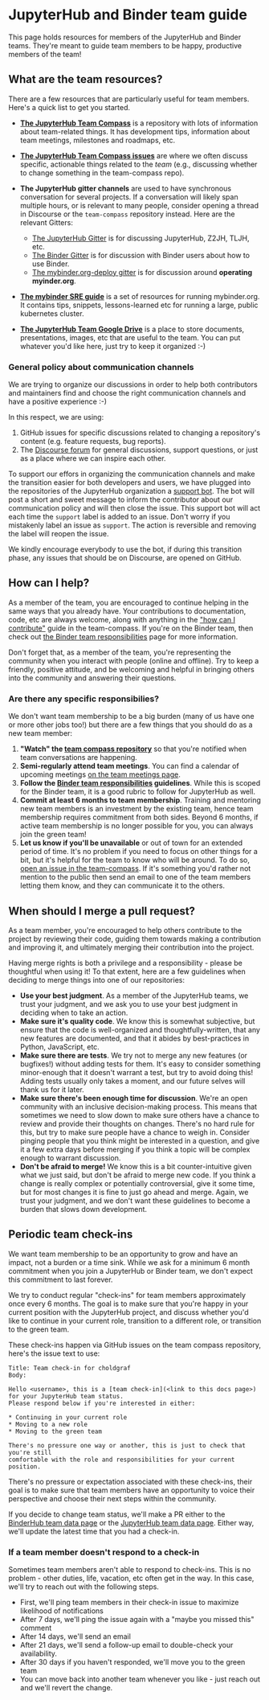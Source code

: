 # JupyterHub and Binder team guide

This page holds resources for members of the JupyterHub and Binder teams.
They're meant to guide team members to be happy, productive members of the
team!

## What are the team resources?

There are a few resources that are particularly useful for team members. Here's
a quick list to get you started.

* [**The JupyterHub Team Compass**](https://jupyterhub-team-compass.readthedocs.io/en/latest/contributing.html)
  is a repository with lots of information about team-related things. It has
  development tips, information about team meetings, milestones and roadmaps,
  etc.
* [**The JupyterHub Team Compass issues**](https://github.com/jupyterhub/team-compass/issues)
  are where we often discuss specific, actionable things related to the *team*
  (e.g., discussing whether to change something in the team-compass repo).
* **The JupyterHub gitter channels** are used to have synchronous conversation
  for several projects. If a conversation will likely span multiple hours,
  or is relevant to many people, consider opening a thread in Discourse or
  the `team-compass` repository instead. Here are the relevant Gitters:

    * [The JupyterHub Gitter](https://gitter.im/jupyterhub/jupyterhub) is for
      discussing JupyterHub, Z2JH, TLJH, etc.
    * [The Binder Gitter](https://gitter.im/jupyterhub/binder) is for
      discussion with Binder users about how to use Binder.
    * [The mybinder.org-deploy gitter](https://gitter.im/jupyterhub/mybinder.org-deploy)
      is for discussion around **operating myinder.org**.

* [**The mybinder SRE guide**](https://mybinder-sre.readthedocs.io/en/latest/)
  is a set of resources for running mybinder.org. It contains tips, snippets,
  lessons-learned etc for running a large, public kubernetes cluster.
* [**The JupyterHub Team Google Drive**](https://drive.google.com/drive/u/1/folders/0B8VZ4vaOYWZ3X29KTzZSemlNSG8)
  is a place to store documents, presentations, images, etc that are useful to
  the team. You can put whatever you'd like here, just try to keep it organized :-)

### General policy about communication channels

We are trying to organize our discussions in order to help both contributors and
maintainers find and choose the right communication channels and have a positive experience :-)

In this respect, we are using:
1. GitHub issues for specific discussions related to changing a repository's content
(e.g. feature requests, bug reports).
2. The [Discourse forum](http://discourse.jupyter.org/) for general discussions, support
questions, or just as a place where we can inspire each other.

To support our effors in organizing the communication channels and make the
transition easier for both developers and users, we have plugged into the repositories
of the JupyterHub organization a [support bot](https://github.com/jupyterhub/.github/blob/master/.github/support.yml).
The bot will post a short and sweet message to inform the contributor about our communication policy
and will then close the issue. This support bot will act each time the `support` label is added
to an issue. Don't worry if you mistakenly label an issue as `support`. The action is reversible
and removing the label will reopen the issue.

We kindly encourage everybody to use the bot, if during this transition phase, any issues that
should be on Discourse, are opened on GitHub.

## How can I help?

As a member of the team, you are encouraged to continue
helping in the same ways that you already have. Your contributions to
documentation, code, etc are always welcome, along with anything in the
["how can I contribute"](https://jupyterhub-team-compass.readthedocs.io/en/latest/contributing.html)
guide in the team-compass. If you're on the Binder team, then check out
[the Binder team responsibilities](https://jupyterhub-team-compass.readthedocs.io/en/latest/binder/governance.html#team-responsibilities)
page for more information.

Don't forget that, as a member of the team, you're representing the community
when you interact with people (online and offline). Try to keep a friendly, positive
attitude, and be welcoming and helpful in bringing others into the community
and answering their questions.

### Are there any specific responsibilies?

We don't want team membership to
be a big burden (many of us have one or more other jobs too!) but there are
a few things that you should do as a new team member:

1. **"Watch" the [team compass repository](https://github.com/jupyterhub/team-compass)**
   so that you're notified when team conversations are happening.
2. **Semi-regularly attend team meetings**. You can find a calendar of upcoming
   meetings [on the team meetings page](https://jupyterhub-team-compass.readthedocs.io/en/latest/meetings.html).
3. **Follow the [Binder team responsibilities](https://jupyterhub-team-compass.readthedocs.io/en/latest/binder/governance.html#team-responsibilities) guidelines**.
   While this is scoped for the Binder team, it is a good rubric to follow for
   JupyterHub as well.
4. **Commit at least 6 months to team membership**. Training and mentoring new
   team members is an investment by the existing team, hence team
   membership requires commitment from both sides. Beyond 6 months, if active
   team membership is no longer possible for you, you can always
   join the green team!
5. **Let us know if you'll be unavailable** or out of town for an extended period
   of time. It's no problem if you need to focus on other things for a bit, but it's
   helpful for the team to know who will be around.
   To do so, [open an issue in the team-compass](https://github.com/jupyterhub/team-compass/issues/new).
   If it's something you'd rather not mention to the public then
   send an email to one of the team members letting them know, and they
   can communicate it to the others.

## When should I merge a pull request?

As a team member, you're encouraged to help others contribute to the project
by reviewing their code, guiding them towards making a contribution and
improving it, and ultimately merging their contribution into the project.

Having merge rights is both a privilege and a responsibility - please be
thoughtful when using it! To that extent, here are a few guidelines when
deciding to merge things into one of our repositories:

* **Use your best judgment**. As a member of the JupyterHub teams, we trust
  your judgment, and we ask you to use your best judgment in deciding when to
  take an action.
* **Make sure it's quality code**. We know this is somewhat subjective, but
  ensure that the code is well-organized and thoughtfully-written, that any
  new features are documented, and that it abides by best-practices in Python,
  JavaScript, etc.
* **Make sure there are tests**. We try not to merge any new features (or
  bugfixes!) without adding tests for them. It's easy to consider something
  minor-enough that it doesn't warrant a test, but try to avoid doing this!
  Adding tests usually only takes a moment, and our future selves will thank
  us for it later.
* **Make sure there's been enough time for discussion**. We're an open
  community with an inclusive decision-making process. This means that
  sometimes we need to slow down to make sure others have a chance to
  review and provide their thoughts on changes. There's no hard rule for
  this, but try to make sure people have a chance to weigh in. Consider
  pinging people that you think might be interested in a question, and
  give it a few extra days before merging if you think a topic will be
  complex enough to warrant discussion.
* **Don't be afraid to merge!** We know this is a bit counter-intuitive
  given what we just said, but don't be afraid to merge new code. If you
  think a change is really complex or potentially controversial, give it
  some time, but for most changes it is fine to just go ahead and merge.
  Again, we trust your judgment, and we don't want these guidelines to become
  a burden that slows down development.

## Periodic team check-ins

We want team membership to be an opportunity to grow and have an impact, not
a burden or a time sink. While we ask for a minimum 6 month commitment when
you join a JupyterHub or Binder team, we don't expect this commitment to
last forever.

We try to conduct regular "check-ins" for team members approximately once every 6 months.
The goal is to make sure that you're happy in your current position with the JupyterHub project,
and discuss whether you'd like to continue in your current role, transition to
a different role, or transition to the green team.

These check-ins happen via GitHub issues on the team compass repository,
here's the issue text to use:

```
Title: Team check-in for choldgraf
Body:

Hello <username>, this is a [team check-in](<link to this docs page>) for your JupyterHub team status.
Please respond below if you're interested in either:

* Continuing in your current role
* Moving to a new role
* Moving to the green team

There's no pressure one way or another, this is just to check that you're still
comfortable with the role and responsibilities for your current position.
```

There's no pressure or expectation associated with these check-ins, their goal
is to make sure that team members have an opportunity to voice their perspective
and choose their next steps within the community.

If you decide to change team status, we'll make a PR either to the
[BinderHub team data page](https://github.com/jupyterhub/team-compass/blob/master/docs/team/contributors-binder.yaml)
or the [JupyterHub team data page](https://github.com/jupyterhub/team-compass/blob/master/docs/team/contributors-jupyterhub.yaml).
Either way, we'll update the latest time that you had a check-in.

### If a team member doesn't respond to a check-in

Sometimes team members aren't able to respond to check-ins. This is no problem -
other duties, life, vacation, etc often get in the way. In this case,
we'll try to reach out with the following steps.

- First, we'll ping team members in their check-in issue to maximize likelihood of notifications
- After 7 days, we'll ping the issue again with a "maybe you missed this" comment
- After 14 days, we'll send an email
- After 21 days, we'll send a follow-up email to double-check your availability.
- After 30 days if you haven't responded, we'll move you to the green team
- You can move back into another team whenever you like - just reach out and we'll revert the change.
